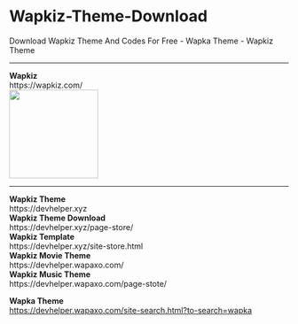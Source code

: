 # Wapkiz-Theme-Download
Download Wapkiz Theme And Codes For Free - Wapka Theme - Wapkiz Theme
<hr>
<b> Wapkiz </b><br>
https://wapkiz.com/ <br> <img src="https://wapkiz.com/img/wapkiz.com.png" width="160px">
<hr>
<b> Wapkiz Theme </b><br>
https://devhelper.xyz <br>
<b> Wapkiz Theme Download  </b><br>
https://devhelper.xyz/page-store/  <br>
<b> Wapkiz Template </b> <br>
https://devhelper.xyz/site-store.html  <br>
<b> Wapkiz Movie Theme </b> <br>
https://devhelper.wapaxo.com/  <br>
<b> Wapkiz Music Theme</b><br>
https://devhelper.wapaxo.com/page-stote/  <br>

<b> Wapka Theme</b><br>
https://devhelper.wapaxo.com/site-search.html?to-search=wapka <br>
